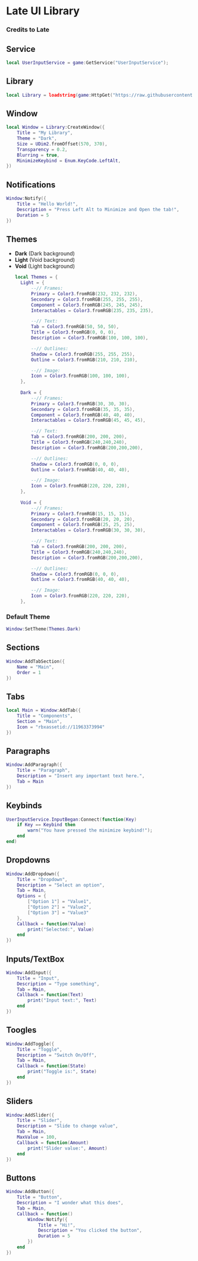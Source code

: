 # Late UI Library
### Credits to Late

## Service

```lua
local UserInputService = game:GetService("UserInputService");
```

## Library
```lua
local Library = loadstring(game:HttpGet("https://raw.githubusercontent.com/Git-art-byte/Sync-Commands/main/Source.lua"))()
```

## Window
```lua
local Window = Library:CreateWindow({
	Title = "My Library",
	Theme = "Dark",
	Size = UDim2.fromOffset(570, 370),
	Transparency = 0.2,
	Blurring = true,
	MinimizeKeybind = Enum.KeyCode.LeftAlt,
})
```

## Notifications
```lua
Window:Notify({
    Title = "Hello World!",
    Description = "Press Left Alt to Minimize and Open the tab!",
    Duration = 5
})
```

## Themes
- **Dark**  (Dark background)
- **Light** (Void background)
- **Void**  (Light background)
  ```lua
  local Themes = {
	Light = {
		--// Frames:
		Primary = Color3.fromRGB(232, 232, 232),
		Secondary = Color3.fromRGB(255, 255, 255),
		Component = Color3.fromRGB(245, 245, 245),
		Interactables = Color3.fromRGB(235, 235, 235),

		--// Text:
		Tab = Color3.fromRGB(50, 50, 50),
		Title = Color3.fromRGB(0, 0, 0),
		Description = Color3.fromRGB(100, 100, 100),

		--// Outlines:
		Shadow = Color3.fromRGB(255, 255, 255),
		Outline = Color3.fromRGB(210, 210, 210),

		--// Image:
		Icon = Color3.fromRGB(100, 100, 100),
	},
	
	Dark = {
		--// Frames:
		Primary = Color3.fromRGB(30, 30, 30),
		Secondary = Color3.fromRGB(35, 35, 35),
		Component = Color3.fromRGB(40, 40, 40),
		Interactables = Color3.fromRGB(45, 45, 45),

		--// Text:
		Tab = Color3.fromRGB(200, 200, 200),
		Title = Color3.fromRGB(240,240,240),
		Description = Color3.fromRGB(200,200,200),

		--// Outlines:
		Shadow = Color3.fromRGB(0, 0, 0),
		Outline = Color3.fromRGB(40, 40, 40),

		--// Image:
		Icon = Color3.fromRGB(220, 220, 220),
	},
	
	Void = {
		--// Frames:
		Primary = Color3.fromRGB(15, 15, 15),
		Secondary = Color3.fromRGB(20, 20, 20),
		Component = Color3.fromRGB(25, 25, 25),
		Interactables = Color3.fromRGB(30, 30, 30),

		--// Text:
		Tab = Color3.fromRGB(200, 200, 200),
		Title = Color3.fromRGB(240,240,240),
		Description = Color3.fromRGB(200,200,200),

		--// Outlines:
		Shadow = Color3.fromRGB(0, 0, 0),
		Outline = Color3.fromRGB(40, 40, 40),

		--// Image:
		Icon = Color3.fromRGB(220, 220, 220),
	},

### Default Theme
```lua
Window:SetTheme(Themes.Dark)
```
## Sections
```lua
Window:AddTabSection({
    Name = "Main",
    Order = 1
})
```

## Tabs
```lua
local Main = Window:AddTab({
	Title = "Components",
	Section = "Main",
	Icon = "rbxassetid://11963373994"
})
```

## Paragraphs
```lua
Window:AddParagraph({
    Title = "Paragraph",
    Description = "Insert any important text here.",
    Tab = Main
})
```

## Keybinds
```lua
UserInputService.InputBegan:Connect(function(Key) 
	if Key == Keybind then
		warn("You have pressed the minimize keybind!");
	end
end)
```

## Dropdowns
```lua
Window:AddDropdown({
    Title = "Dropdown",
    Description = "Select an option",
    Tab = Main,
    Options = {
        ["Option 1"] = "Value1",
        ["Option 2"] = "Value2",
        ["Option 3"] = "Value3"
    },
    Callback = function(Value)
        print("Selected:", Value)
    end
})
```

## Inputs/TextBox
```lua
Window:AddInput({
    Title = "Input",
    Description = "Type something",
    Tab = Main,
    Callback = function(Text)
        print("Input text:", Text)
    end
})
```

## Toogles
```lua
Window:AddToggle({
    Title = "Toggle",
    Description = "Switch On/Off",
    Tab = Main,
    Callback = function(State)
        print("Toggle is:", State)
    end
})
```

## Sliders
```lua
Window:AddSlider({
    Title = "Slider",
    Description = "Slide to change value",
    Tab = Main,
    MaxValue = 100,
    Callback = function(Amount)
        print("Slider value:", Amount)
    end
})
```

## Buttons
```lua
Window:AddButton({
    Title = "Button",
    Description = "I wonder what this does",
    Tab = Main,
    Callback = function()
        Window:Notify({
            Title = "Hi!",
            Description = "You clicked the button",
            Duration = 5
        })
    end
})
```
